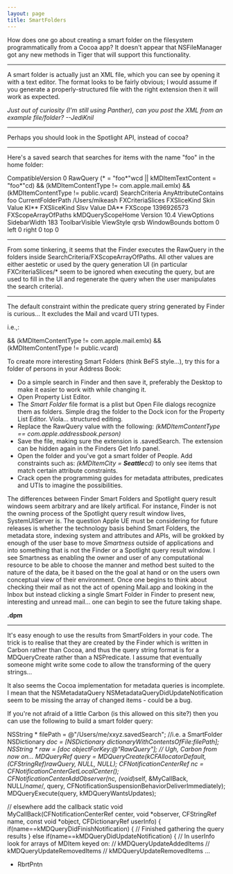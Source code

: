 ```yaml
---
layout: page
title: SmartFolders
---
```


How does one go about creating a smart folder on the filesystem programmatically from a Cocoa app?  It doesn't appear that NSFileManager got any new methods in Tiger that will support this functionality.

----

A smart folder is actually just an XML file, which you can see by opening it with a text editor. The format looks to be fairly obvious; I would assume if you generate a properly-structured file with the right extension then it will work as expected.

*Just out of curiosity (I'm still using Panther), can you post the XML from an example file/folder? --JediKnil*

----

Perhaps you should look in the Spotlight API, instead of cocoa?

----

Here's a saved search that searches for items with the name "foo" in the home folder:
    
<?xml version="1.0" encoding="UTF-8"?>
<!DOCTYPE plist PUBLIC "-//Apple Computer//DTD PLIST 1.0//EN" "http://www.apple.com/DTDs/PropertyList-1.0.dtd">
<plist version="1.0">
<dict>
	<key>CompatibleVersion</key>
	<integer>0</integer>
	<key>RawQuery</key>
	<string>(* = "foo*"wcd || kMDItemTextContent = "foo*"cd) &amp;&amp; (kMDItemContentType != com.apple.mail.emlx) &amp;&amp; (kMDItemContentType != public.vcard)</string>
	<key>SearchCriteria</key>
	<dict>
		<key>AnyAttributeContains</key>
		<string>foo</string>
		<key>CurrentFolderPath</key>
		<array>
			<string>/Users/mikeash</string>
		</array>
		<key>FXCriteriaSlices</key>
		<array>
			<dict>
				<key>FXSliceKind</key>
				<string>Skin</string>
				<key>Value</key>
				<string>KI**</string>
			</dict>
			<dict>
				<key>FXSliceKind</key>
				<string>Slsv</string>
				<key>Value</key>
				<string>DA**</string>
			</dict>
		</array>
		<key>FXScope</key>
		<integer>1396926573</integer>
		<key>FXScopeArrayOfPaths</key>
		<array>
			<string>kMDQueryScopeHome</string>
		</array>
	</dict>
	<key>Version</key>
	<string>10.4</string>
	<key>ViewOptions</key>
	<dict>
		<key>SidebarWidth</key>
		<integer>183</integer>
		<key>ToolbarVisible</key>
		<true/>
		<key>ViewStyle</key>
		<string>qrsb</string>
		<key>WindowBounds</key>
		<dict>
			<key>bottom</key>
			<integer>0</integer>
			<key>left</key>
			<integer>0</integer>
			<key>right</key>
			<integer>0</integer>
			<key>top</key>
			<integer>0</integer>
		</dict>
	</dict>
</dict>
</plist>


----

From some tinkering, it seems that the Finder executes the RawQuery in the folders inside SearchCriteria/FXScopeArrayOfPaths. All other values are either aestetic or used by the query generation UI (in particular FXCriteriaSlices/* seem to be ignored when executing the query, but are used to fill in the UI and regenerate the query when the user manipulates the search criteria).

----

The default constraint within the predicate query string generated by Finder is curious... It excludes the Mail and vcard UTI types.

i.e.,:
     
&amp;&amp; (kMDItemContentType != com.apple.mail.emlx) &amp;&amp; (kMDItemContentType != public.vcard)


To create more interesting Smart Folders (think BeFS style...), try this for a folder of persons in your Address Book:

 
* Do a simple search in Finder and then save it, preferably the Desktop to make it easier to work with while changing it.
* Open Property List Editor.
* The *Smart Folder* file format is a plist but Open File dialogs recognize them as folders. Simple drag the folder to the Dock icon for the Property List Editor. Viola... structured editing.
* Replace the RawQuery value with the following: *(kMDItemContentType == com.apple.addressbook.person)*
* Save the file, making sure the extension is .savedSearch. The extension can be hidden again in the Finders Get Info panel.
* Open the folder and you've got a smart folder of People. Add constraints such as: *(kMDItemCity = **Seattle**cd)* to only see items that match certain attribute constraints.
* Crack open the  programming guides for metadata attributes, predicates and UTIs to imagine the possibilities.
 

The differences between Finder Smart Folders and Spotlight query result windows seem arbitrary and are likely artifical. For instance, Finder is not the owning process of the Spotlight query result window lives, SystemUIServer is. The question  Apple UE must be considering for future releases is whether the technology basis behind Smart Folders, the metadata store, indexing system and attributes and APIs, will be grokked by enough of the user base to move *Smartness* outside of applications and into something that is not the Finder or a Spotlight query result window. I see Smartness as enabling the owner and user of any computational resource to be able to choose the manner and method best suited to the nature of the data, be it based on the the goal at hand or on the users own conceptual view of their environment. Once one begins to think about checking their mail as not the act of opening Mail.app and looking in the Inbox but instead clicking a single Smart Folder in Finder to present new, interesting and unread mail... one can begin to see the future taking shape.

**.dpm**

----

It's easy enough to use the results from SmartFolders in your code. The trick is to realise that they are created by the Finder 
which is written in Carbon rather than Cocoa, and thus the query string format is for a MDQueryCreate rather than a NSPredicate. I assume that eventually someone might write some code to allow the transforming of the query strings...

It also seems the Cocoa implementation for metadata queries is incomplete. I mean that the NSMetadataQuery NSMetadataQueryDidUpdateNotification seem to be missing the array of changed items - could be a bug.

If you're not afraid of a little Carbon (is this allowed on this site?) then you can use the following to build a smart folder query:
     
NSString * filePath = @"/Users/me/xxyz.savedSearch"; //i.e. a SmartFolder
NSDictionary *doc = [NSDictionary dictionaryWithContentsOfFile:filePath];
NSString * raw = [doc objectForKey:@"RawQuery"];
// Ugh, Carbon from now on...
MDQueryRef query = MDQueryCreate(kCFAllocatorDefault, (CFStringRef)rawQuery, NULL, NULL);
CFNotificationCenterRef nc = CFNotificationCenterGetLocalCenter();
CFNotificationCenterAddObserver(nc, (void*)self, &MyCallBack, NULL/*name*/, query, CFNotificationSuspensionBehaviorDeliverImmediately);
MDQueryExecute(query, kMDQueryWantsUpdates);

// elsewhere add the callback
static void MyCallBack(CFNotificationCenterRef center, void *observer, CFStringRef name, const void *object, CFDictionaryRef userInfo) {
	if(name==kMDQueryDidFinishNotification) {
              // Finished gathering the query results
	} else if(name==kMDQueryDidUpdateNotification) {
              // In userInfo look for arrays of MDItem keyed on:
              //  kMDQueryUpdateAddedItems
              //  kMDQueryUpdateRemovedItems
              //  kMDQueryUpdateRemovedItems
...

- RbrtPntn

